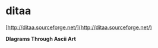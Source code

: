 <!--
id: 221270797
link: http://tumblr.atmos.org/post/221270797/ditaa
slug: ditaa
date: Fri Oct 23 2009 15:19:29 GMT-0700 (PDT)
publish: 2009-10-023
tags: 
title: ditaa
-->


ditaa
=====

[http://ditaa.sourceforge.net/](http://ditaa.sourceforge.net/)

**DIagrams Through Ascii Art**

